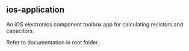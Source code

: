 ## ios-application
An iOS electronics component toolbox app for calculating resistors and capacitors.

Refer to documentation in root folder.
